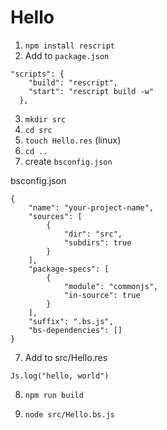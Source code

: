 # Hello


1. `npm install rescript`
2. Add to `package.json`
```
"scripts": {
    "build": "rescript",
    "start": "rescript build -w"
  },
```
3. `mkdir src`
4. `cd src`
4. `touch Hello.res` (linux)
5. `cd ..`
6. create `bsconfig.json`

bsconfig.json

```
{
    "name": "your-project-name",
    "sources": [
        {
            "dir": "src",
            "subdirs": true
        }
    ],
    "package-specs": [
        {
            "module": "commonjs",
            "in-source": true
        }
    ],
    "suffix": ".bs.js",
    "bs-dependencies": []
}
```

7. Add to src/Hello.res

```
Js.log("hello, world")
```

8. `npm run build`

9. `node src/Hello.bs.js`
